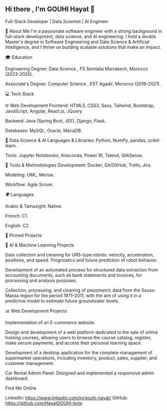 ## Hi there , I'm GOUHI Hayat 👋

Full-Stack Developer | Data Scientist | AI Engineer

🌟 About Me
I'm a passionate software engineer with a strong background in full-stack development, data science, and AI engineering. I hold a double Master's degree in Software Engineering and Data Science & Artificial Intelligence, and I thrive on building scalable solutions that make an impact.

🎓 Education

Engineering Degree: Data Science , FS Semlalia Marrakech, Morocco (2023-2025).

Associate's Degree: Computer Science , EST Agadir, Morocco (2019-2021).


💻 Tech Stack

🌐 Web Development
Frontend: HTML5, CSS3, Sass, Tailwind, Bootstrap, JavaScript, Angular, React.js, JQuery.

Backend: Java (Spring Boot, JEE), Django, Flask.

Databases: MySQL, Oracle, MariaDB.

🤖 Data Science & AI
Languages & Libraries: Python, NumPy, pandas, scikit-learn.

Tools: Jupyter Notebooks, Anaconda, Power BI, Talend, QlikSense.

🔧 Tools & Methodologies
Development: Docker, Git/GitHub, Trello, Jira.

Modeling: UML, Merise.

Workflow: Agile Scrum.

🌍 Languages

Arabic & Tamazight: Native.

French: C1.

English: C2.


📌 Pinned Projects

🤖 AI & Machine Learning Projects

Data collection and cleaning for UR5-type robots: velocity, acceleration, positions, and speed. Prognostics and future prediction of robot behavior.

Development of an automated process for structured data extraction from accounting documents, such as bank statements and invoices, for processing and analysis purposes.

Collection, processing, and cleaning of piezometric data from the Souss-Massa region for the period 1971–2011, with the aim of using it in a predictive model to estimate future groundwater levels.

📊 Web Development Projects

Implementation of an E-commerce website.

Design and development of a web platform dedicated to the sale of online training courses, allowing users to browse the course catalog, register, make secure payments, and access their personal learning space.

Development of a desktop application for the complete management of supermarket operations, including inventory, product, sales, supplier, and customer management.

Car Rental Admin Panel: Designed and implemented a responsive admin dashboard.


Find Me Online

LinkedIn: https://www.linkedin.com/in/gouhi-hayat/
GitHub: https://github.com/HayatGOUHI-byte
